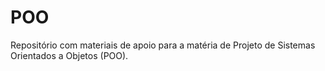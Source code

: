# POO
Repositório com materiais de apoio para a matéria de Projeto de Sistemas Orientados a Objetos (POO).
